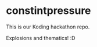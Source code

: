 constintpressure
================

This is our Koding hackathon repo.


Explosions and thematics! :D
